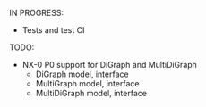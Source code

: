 IN PROGRESS:
- Tests and test CI

TODO:
- NX-0 P0 support for DiGraph and MultiDiGraph
  - DiGraph model, interface
  - MultiGraph model, interface
  - MultiDiGraph model, interface
